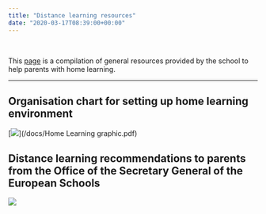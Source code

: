 ```yaml
---
title: "Distance learning resources"
date: "2020-03-17T08:39:00+00:00"
---
```


&nbsp;

This [page](/home_school_general/) is a compilation of general resources provided by the school to help parents with home learning.

<hr>

## Organisation chart for setting up home learning environment

[![](/images/homeLearning.png)](/docs/Home Learning graphic.pdf)

## Distance learning recommendations to parents from the Office of the Secretary General of the European Schools

[![](/images/distanceLearningRecommendations.png)](http://europaschooluk.org/wp-content/uploads/2020/03/2020-03-D-21-en-Recommendations-to-parents-on-how-to-support-learning-at-home-during-temporary-suspension-of-obligatory-regular-attendance-of-Pupils.pdf)

<br/>
<br/>


 